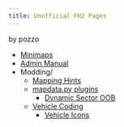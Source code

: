 ```yaml
---
title: Unofficial FH2 Pages
---
```


by pozzo 


<nav id="main">

- [Minimaps](./maps/index.html)
- [Admin Manual](./admin.html)
- Modding/
  - [Mapping Hints](./tutorial/mapping.html)
  - [mapdata.py plugins](./tutorial/mapdata.html)
    - [Dynamic Sector OOB](./tutorial/dynoob.html)
  - [Vehicle Coding](./tutorial/coding.html)
    - [Vehicle Icons](./tutorial/icons.html)

</nav>
